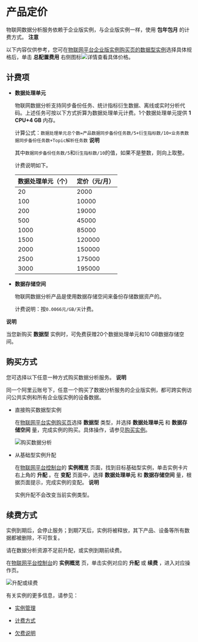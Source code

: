 产品定价 
=========================

物联网数据分析服务依赖于企业版实例，与企业版实例一样，使用 **包年包月** 的计费方式。
**注意**

以下内容仅供参考，您可在[物联网平台企业版实例购买页的数据型实例](https://common-buy.aliyun.com/?commodityCode=iot_instc_public_cn#/buy)选择具体规格后，单击 **总配置费用** 右侧图标![详情](https://static-aliyun-doc.oss-accelerate.aliyuncs.com/assets/img/zh-CN/2201088061/p205045.png)查看具体价格。

计费项 
------------------------

* **数据处理单元** 

  物联网数据分析支持同步备份任务、统计指标衍生数据、离线或实时分析代码。上述任务可按以下方式折算为数据处理单元计费。1个数据处理单元提供 **1 CPU+4 GB** 内存。

  计算公式：`数据处理单元总个数=产品数据同步备份任务数/5+衍生指标数/10+业务表数据同步备份任务数+Topic解析任务数`
  **说明**

  其中`数据同步备份任务数/5`和`衍生指标数/10`的值，如果不是整数，则向上取整。

  计费说明如下。
  

  | 数据处理单元（个） | 定价（元/月） |
  |-----------|---------|
  | 20        | 2000    |
  | 100       | 10000   |
  | 200       | 19000   |
  | 500       | 45000   |
  | 1000      | 85000   |
  | 1500      | 120000  |
  | 2000      | 150000  |
  | 2500      | 175000  |
  | 3000      | 195000  |

  

* **数据存储空间** 

  物联网数据分析产品是使用数据存储空间来备份存储数据资产的。

  计费说明：按`0.0066元/GB/天`计费。
  



**说明**

当您新购买 **数据型** 实例时，可免费获赠20个数据处理单元和10 GB数据存储空间。

购买方式 
-------------------------

您可选择以下任意一种方式购买数据分析服务。
**说明**

同一个阿里云账号下，任意一个购买了数据分析服务的企业版实例，都可跨实例访问公共实例和所有企业版实例的设备数据。

* 直接购买数据型实例

  在[物联网平台实例购买页](https://common-buy.aliyun.com/?spm=a2c4g.11186623.2.15.18f026d4eykiGo&commodityCode=iot_instc_public_cn#/buy)选择 **数据型** 类型，并选择 **数据处理单元** 和 **数据存储空间** 量，完成实例的购买。具体操作，请参见[购买实例](/cn.zh-CN/.md)。

  ![购买数据分析](https://static-aliyun-doc.oss-accelerate.aliyuncs.com/assets/img/zh-CN/7552204061/p177849.png)
  

* 从基础型实例升配

  在[物联网平台控制台](http://iot.console.aliyun.com/)的 **实例概览** 页面，找到目标基础型实例，单击实例卡片右上角的 **升配** 。在 **变配** 页面中，选择 **数据处理单元** 和 **数据存储空间** 量，根据页面提示，完成实例的变配。
  **说明**

  实例升配不会改变当前实例类型。
  




续费方式 
-------------------------

实例到期后，会停止服务；到期7天后，实例将被释放，其下产品、设备等所有数据都被删除，不可恢复。

请在数据分析资源不足前升配，或实例到期前续费。

在[物联网平台控制台](http://iot.console.aliyun.com/)的 **实例概览** 页，单击实例对应的 **升配** 或 **续费** ，进入对应操作页。

![升配或续费](https://static-aliyun-doc.oss-accelerate.aliyuncs.com/assets/img/zh-CN/1415044061/p178019.png)

有关实例的更多信息，请参见：

* [实例管理](/cn.zh-CN/.md)

  

* [计费方式](/cn.zh-CN/产品定价/计费概述.md)

  

* [欠费说明](/cn.zh-CN/产品定价/欠费说明.md)

  








